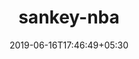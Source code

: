 ---
title: "sankey-nba"
date: 2019-06-16T17:46:49+05:30
type: "organisations"
org_name: "The Pudding"
repo_desc: "NA"
repo_link: https://github.com/the-pudding/sankey-nba


---